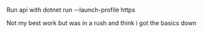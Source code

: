 Run api with dotnet run --launch-profile https  

Not my best work but was in a rush and think i got the basics down
